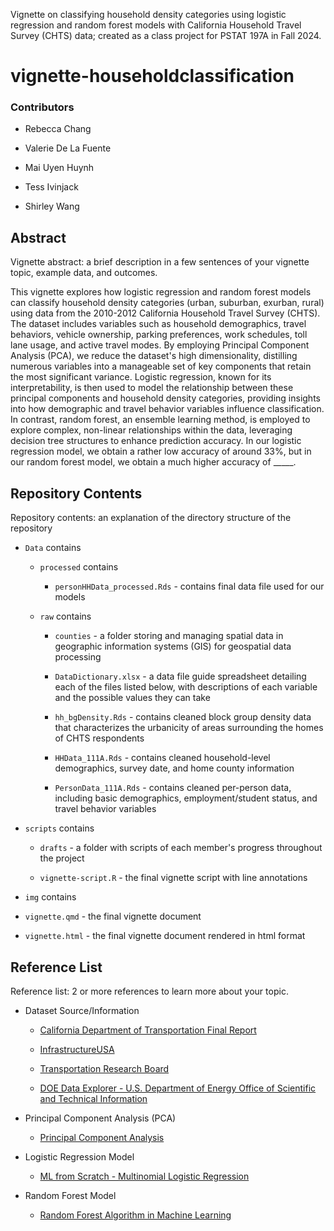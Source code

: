 Vignette on classifying household density categories using logistic regression and random forest models with California Household Travel Survey (CHTS) data; created as a class project for PSTAT 197A in Fall 2024.

# vignette-householdclassification

### Contributors

-   Rebecca Chang

-   Valerie De La Fuente

-   Mai Uyen Huynh

-   Tess Ivinjack

-   Shirley Wang

## Abstract

Vignette abstract: a brief description in a few sentences of your vignette topic, example data, and outcomes.

This vignette explores how logistic regression and random forest models can classify household density categories (urban, suburban, exurban, rural) using data from the 2010-2012 California Household Travel Survey (CHTS). The dataset includes variables such as household demographics, travel behaviors, vehicle ownership, parking preferences, work schedules, toll lane usage, and active travel modes. By employing Principal Component Analysis (PCA), we reduce the dataset's high dimensionality, distilling numerous variables into a manageable set of key components that retain the most significant variance. Logistic regression, known for its interpretability, is then used to model the relationship between these principal components and household density categories, providing insights into how demographic and travel behavior variables influence classification. In contrast, random forest, an ensemble learning method, is employed to explore complex, non-linear relationships within the data, leveraging decision tree structures to enhance prediction accuracy. In our logistic regression model, we obtain a rather low accuracy of around 33%, but in our random forest model, we obtain a much higher accuracy of \_\_\_\_\_.

## Repository Contents

Repository contents: an explanation of the directory structure of the repository

-   `Data` contains

    -   `processed` contains

        -   `personHHData_processed.Rds` - contains final data file used for our models

    -   `raw` contains

        -   `counties` - a folder storing and managing spatial data in geographic information systems (GIS) for geospatial data processing

        -   `DataDictionary.xlsx` - a data file guide spreadsheet detailing each of the files listed below, with descriptions of each variable and the possible values they can take

        -   `hh_bgDensity.Rds` - contains cleaned block group density data that characterizes the urbanicity of areas surrounding the homes of CHTS respondents

        -   `HHData_111A.Rds` - contains cleaned household-level demographics, survey date, and home county information

        -   `PersonData_111A.Rds` - contains cleaned per-person data, including basic demographics, employment/student status, and travel behavior variables

-   `scripts` contains

    -   `drafts` - a folder with scripts of each member's progress throughout the project

    -   `vignette-script.R` - the final vignette script with line annotations

-   `img` contains

-   `vignette.qmd` - the final vignette document

-   `vignette.html` - the final vignette document rendered in html format

## Reference List

Reference list: 2 or more references to learn more about your topic.

-   Dataset Source/Information

    -   [California Department of Transportation Final Report](https://lede-admin.cal.streetsblog.org/wp-content/uploads/sites/52/2015/04/FinalReport.pdf)

    -   [InfrastructureUSA](https://infrastructureusa.org/california-household-travel-survey-2/)

    -   [Transportation Research Board](https://trid.trb.org/view/1308918)

    -   [DOE Data Explorer - U.S. Department of Energy Office of Scientific and Technical Information](https://www.osti.gov/dataexplorer/biblio/dataset/1924686)

-   Principal Component Analysis (PCA)

    -   [Principal Component Analysis](https://www.geeksforgeeks.org/principal-component-analysis-pca/)

-   Logistic Regression Model

    -   [ML from Scratch - Multinomial Logistic Regression](https://towardsdatascience.com/ml-from-scratch-multinomial-logistic-regression-6dda9cbacf9d)

-   Random Forest Model

    -   [Random Forest Algorithm in Machine Learning](https://www.geeksforgeeks.org/random-forest-algorithm-in-machine-learning/)
